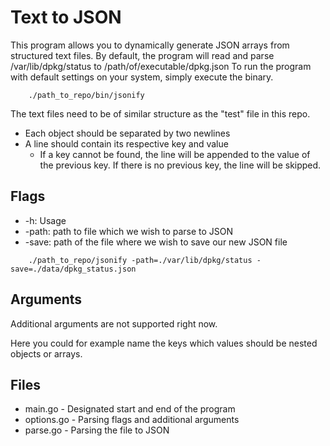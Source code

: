 # Text to JSON

This program allows you to dynamically generate JSON arrays from structured text files.
By default, the program will read and parse /var/lib/dpkg/status to /path/of/executable/dpkg.json
To run the program with default settings on your system, simply execute the binary.
```console
	./path_to_repo/bin/jsonify
```

The text files need to be of similar structure as the "test" file in this repo.
*	Each object should be separated by two newlines
*	A line should contain its respective key and value
	*	If a key cannot be found, the line will be appended to the value of the previous key. If there is no previous key, the line will be skipped.

## Flags
*	-h: Usage
*	-path: path to file which we wish to parse to JSON
*	-save: path of the file where we wish to save our new JSON file
```console
	./path_to_repo/jsonify -path=./var/lib/dpkg/status -save=./data/dpkg_status.json
```

## Arguments
Additional arguments are not supported right now.

Here you could for example name the keys which values should be nested objects or arrays.

## Files
*	main.go	-	Designated start and end of the program
*	options.go	-	Parsing flags and additional arguments
*	parse.go	-	Parsing the file to JSON